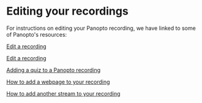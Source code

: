 # Editing your recordings
For instructions on editing your Panopto recording, we have linked to some of Panopto's resources:

[Edit a recording](https://support.panopto.com/s/article/Edit-a-Video)

<a href="https://support.panopto.com/s/article/Edit-a-Video" target="_blank">Edit a recording</a>

[Adding a quiz to a Panopto recording](https://support.panopto.com/s/article/How-to-Add-a-Quiz-to-a-Video)

[How to add a webpage to your recording](https://support.panopto.com/s/article/Embed-a-Web-Page-Using-the-Basic-Editor)

[How to add another stream to your recording](https://support.panopto.com/s/article/Add-and-edit-Video-Streams)
